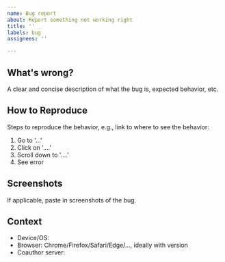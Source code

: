 ```yaml
---
name: Bug report
about: Report something not working right
title: ''
labels: bug
assignees: ''

---
```


## What's wrong?
A clear and concise description of what the bug is, expected behavior, etc.

## How to Reproduce
Steps to reproduce the behavior, e.g., link to where to see the behavior:
1. Go to '...'
2. Click on '....'
3. Scroll down to '....'
4. See error

## Screenshots
If applicable, paste in screenshots of the bug.

## Context
 - Device/OS:
 - Browser: Chrome/Firefox/Safari/Edge/..., ideally with version
 - Coauthor server:
